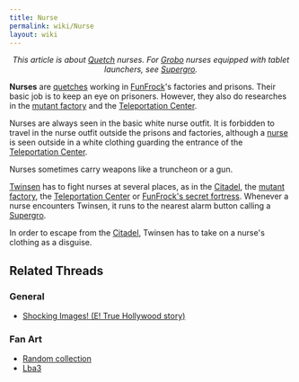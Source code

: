 ```yaml
---
title: Nurse
permalink: wiki/Nurse
layout: wiki
---
```


<center>

*This article is about [Quetch](Quetch "wikilink") nurses. For
[Grobo](Grobo "wikilink") nurses equipped with tablet launchers, see
[Supergro](Supergro "wikilink").*

</center>

**Nurses** are [quetches](quetch "wikilink") working in
[FunFrock](FunFrock "wikilink")'s factories and prisons. Their basic job
is to keep an eye on prisoners. However, they also do researches in the
[mutant factory](mutant_factory "wikilink") and the [Teleportation
Center](Teleportation_Center "wikilink").

Nurses are always seen in the basic white nurse outfit. It is forbidden
to travel in the nurse outfit outside the prisons and factories,
although a [nurse](Teleportation_Center_guard "wikilink") is seen
outside in a white clothing guarding the entrance of the [Teleportation
Center](Teleportation_Center "wikilink").

Nurses sometimes carry weapons like a truncheon or a gun.

[Twinsen](Twinsen "wikilink") has to fight nurses at several places, as
in the [Citadel](Citadel "wikilink"), the [mutant
factory](mutant_factory "wikilink"), the [Teleportation
Center](Teleportation_Center "wikilink") or [FunFrock's secret
fortress](FunFrock's_secret_fortress "wikilink"). Whenever a nurse
encounters Twinsen, it runs to the nearest alarm button calling a
[Supergro](Supergro "wikilink").

In order to escape from the [Citadel](Citadel "wikilink"), Twinsen has
to take on a nurse's clothing as a disguise.

## Related Threads

### General

- [Shocking Images! (E! True Hollywood
  story)](https://forum.magicball.net/showthread.php?t=10423)

### Fan Art

- [Random
  collection](https://forum.magicball.net/showthread.php?t=10242)
- [Lba3](http://forum.magicball.net/showthread.php?p=67043#post67043)
